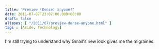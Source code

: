```yaml
---
title: 'Preview (Dense) anyone?'
date: 2011-07-07T23:07:00.000+08:00
draft: false
aliases: [ "/2011/07/preview-dense-anyone.html" ]
tags : [Aside, Technology]
---
```


I'm still trying to understand why Gmail's new look gives me the migraines.